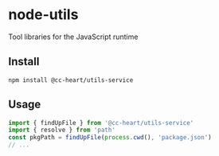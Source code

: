 # node-utils
Tool libraries for the JavaScript runtime

## Install

```shell
npm install @cc-heart/utils-service
```

## Usage

```js
import { findUpFile } from '@cc-heart/utils-service'
import { resolve } from 'path'
const pkgPath = findUpFile(process.cwd(), 'package.json')
// ...
```
